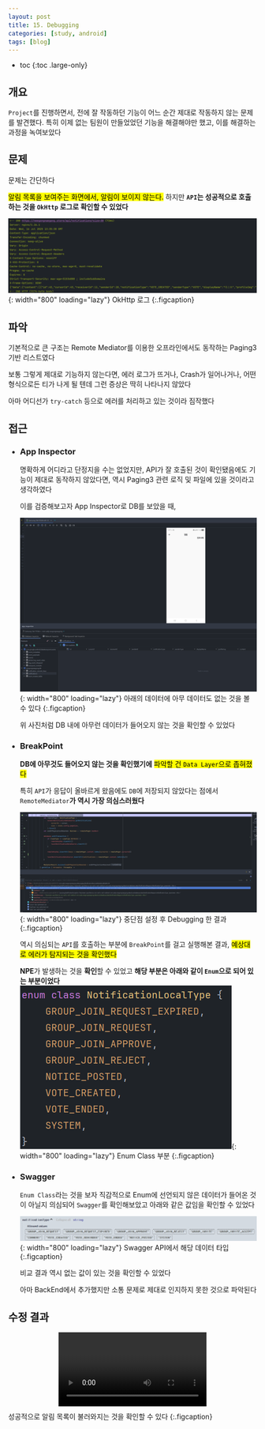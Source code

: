 ```yaml
---
layout: post
title: 15. Debugging
categories: [study, android]
tags: [blog]
---
```


- toc
{:toc .large-only}

## 개요
`Project`를 진행하면서, 전에 잘 작동하던 기능이 어느 순간 제대로 작동하지 않는 문제를 발견했다.
특히 이제 없는 팀원이 만들었었던 기능을 해결해야만 했고, 이를 해결하는 과정을 녹여보았다

## 문제
문제는 간단하다

<mark>알림 목록을 보여주는 화면에서, 알림이 보이지 않는다.</mark>
하지만 **`API`는 성공적으로 호출하는 것을 `OkHttp` 로그로 확인할 수 있었다**

![OkHttpLog](/assets/img/study/android/Debugging/API.png){: width="800" loading="lazy"}
OkHttp 로그
{:.figcaption}

## 파악

기본적으로 큰 구조는 Remote Mediator를 이용한 오프라인에서도 동작하는 Paging3 기반 리스트였다

보통 그렇게 제대로 기능하지 않는다면, 에러 로그가 뜨거나, Crash가 일어나거나, 어떤 형식으로든 티가 나게 될 텐데 그런 증상은 딱히 나타나지 않았다

아마 어디선가 `try-catch` 등으로 에러를 처리하고 있는 것이라 짐작했다

## 접근

+ ### App Inspector
  명확하게 어디라고 단정지을 수는 없었지만, API가 잘 호출된 것이 확인됐음에도 기능이 제대로 동작하지 않았다면, 역시 Paging3 관련 로직 및 파일에 있을 것이라고 생각하였다

  이를 검증해보고자 App Inspector로 DB를 보았을 때, 

  ![AppInspector](/assets/img/study/android/Debugging/Inspector.png){: width="800" loading="lazy"}
  아래의 데이터에 아무 데이터도 없는 것을 볼 수 있다
  {:.figcaption}

  위 사진처럼 DB 내에 아무런 데이터가 들어오지 않는 것을 확인할 수 있었다

+ ### BreakPoint
  **DB에 아무것도 들어오지 않는 것을 확인했기에**  <mark>파악할 건 `Data Layer`으로 좁혀졌다</mark>

  특히 `API`가 응답이 올바르게 왔음에도 `DB`에 저장되지 않았다는 점에서 `RemoteMediator`**가 역시 가장 의심스러웠다**

  ![BreakPoint](/assets/img/study/android/Debugging/BreakPoint.png){: width="800" loading="lazy"}
  중단점 설정 후 Debugging 한 결과
  {:.figcaption}

  역시 의심되는 `API`를 호출하는 부분에 `BreakPoint`를 걸고 실행해본 결과, <mark>예상대로 에러가 탐지되는 것을 확인했다</mark>

  **NPE**가 발생하는 것을 **확인**할 수 있었고 **해당 부분은 아래와 같이 `Enum`으로 되어 있는 부분이었다**
  ![BreakPoint](/assets/img/study/android/Debugging/Enum.png){: width="800" loading="lazy"}
  Enum Class 부분
  {:.figcaption}

+ ### Swagger
  `Enum Class`라는 것을 보자 직감적으로 Enum에 선언되지 않은 데이터가 들어온 것이 아닐지 의심되어 `Swagger`를 확인해보았고 아래와 같은 값임을 확인할 수 있었다

  ![Swagger](/assets/img/study/android/Debugging/Swagger.png){: width="800" loading="lazy"}
  Swagger API에서 해당 데이터 타입
  {:.figcaption}

  비교 결과 역시 없는 값이 있는 것을 확인할 수 있었다

  아마 BackEnd에서 추가했지만 소통 문제로 제대로 인지하지 못한 것으로 파악된다


## 수정 결과

<video width="300" src="/assets/img/study/android/Debugging/결과.mp4" style="display:block; margin-bottom:10px;  margin-left: auto; margin-right: auto;" alt="뚝딱" controls></video>
성공적으로 알림 목록이 불러와지는 것을 확인할 수 있다
{:.figcaption}